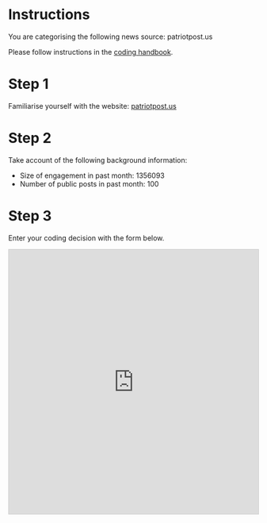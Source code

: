# Instructions

You are categorising the following news source: patriotpost.us

Please follow instructions in the [coding handbook](http://comprop.oii.ox.ac.uk/).

# Step 1

Familiarise yourself with the website: [patriotpost.us](patriotpost.us)

# Step 2

Take account of the following background information:

* Size of engagement in past month: 1356093
* Number of public posts in past month: 100

# Step 3

Enter your coding decision with the form below.

<iframe class="airtable-embed"
    src="https://airtable.com/embed/shra38QF3aALor26z?backgroundColor=blue&prefill_Media_source=&prefill_Coder=Bob" frameborder="0"
    onmousewheel="" width="100%" height="533" style="background: transparent; border: 1px solid #ccc;"></iframe>